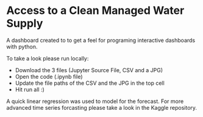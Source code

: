 # Access to a Clean Managed Water Supply

A dashboard created to to get a feel for programing interactive dashboards with python.

To take a look please run locally:
- Download the 3 files (Jupyter Source File, CSV and a JPG)
- Open the code (.ipynb file)
- Update the file paths of the CSV and the JPG in the top cell
- Hit run all :)

A quick linear regression was used to model for the forecast.
For more advanced time series forcasting please take a look in the Kaggle repository.
